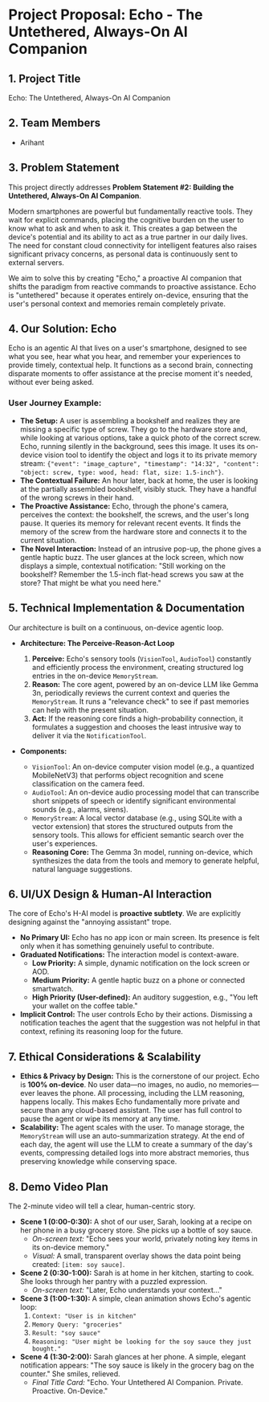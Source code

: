 # Project Proposal: Echo - The Untethered, Always-On AI Companion

## 1. Project Title
Echo: The Untethered, Always-On AI Companion

## 2. Team Members
*   Arihant

## 3. Problem Statement
This project directly addresses **Problem Statement #2: Building the Untethered, Always-On AI Companion**.

Modern smartphones are powerful but fundamentally reactive tools. They wait for explicit commands, placing the cognitive burden on the user to know what to ask and when to ask it. This creates a gap between the device's potential and its ability to act as a true partner in our daily lives. The need for constant cloud connectivity for intelligent features also raises significant privacy concerns, as personal data is continuously sent to external servers.

We aim to solve this by creating "Echo," a proactive AI companion that shifts the paradigm from reactive commands to proactive assistance. Echo is "untethered" because it operates entirely on-device, ensuring that the user's personal context and memories remain completely private.

## 4. Our Solution: Echo
Echo is an agentic AI that lives on a user's smartphone, designed to see what you see, hear what you hear, and remember your experiences to provide timely, contextual help. It functions as a second brain, connecting disparate moments to offer assistance at the precise moment it's needed, without ever being asked.

### User Journey Example:
*   **The Setup:** A user is assembling a bookshelf and realizes they are missing a specific type of screw. They go to the hardware store and, while looking at various options, take a quick photo of the correct screw. Echo, running silently in the background, sees this image. It uses its on-device vision tool to identify the object and logs it to its private memory stream: `{"event": "image_capture", "timestamp": "14:32", "content": "object: screw, type: wood, head: flat, size: 1.5-inch"}`.
*   **The Contextual Failure:** An hour later, back at home, the user is looking at the partially assembled bookshelf, visibly stuck. They have a handful of the wrong screws in their hand.
*   **The Proactive Assistance:** Echo, through the phone's camera, perceives the context: the bookshelf, the screws, and the user's long pause. It queries its memory for relevant recent events. It finds the memory of the screw from the hardware store and connects it to the current situation.
*   **The Novel Interaction:** Instead of an intrusive pop-up, the phone gives a gentle haptic buzz. The user glances at the lock screen, which now displays a simple, contextual notification: "Still working on the bookshelf? Remember the 1.5-inch flat-head screws you saw at the store? That might be what you need here."

## 5. Technical Implementation & Documentation
Our architecture is built on a continuous, on-device agentic loop.

*   **Architecture: The Perceive-Reason-Act Loop**
    1.  **Perceive:** Echo's sensory tools (`VisionTool`, `AudioTool`) constantly and efficiently process the environment, creating structured log entries in the on-device `MemoryStream`.
    2.  **Reason:** The core agent, powered by an on-device LLM like Gemma 3n, periodically reviews the current context and queries the `MemoryStream`. It runs a "relevance check" to see if past memories can help with the present situation.
    3.  **Act:** If the reasoning core finds a high-probability connection, it formulates a suggestion and chooses the least intrusive way to deliver it via the `NotificationTool`.

*   **Components:**
    *   `VisionTool`: An on-device computer vision model (e.g., a quantized MobileNetV3) that performs object recognition and scene classification on the camera feed.
    *   `AudioTool`: An on-device audio processing model that can transcribe short snippets of speech or identify significant environmental sounds (e.g., alarms, sirens).
    *   `MemoryStream`: A local vector database (e.g., using SQLite with a vector extension) that stores the structured outputs from the sensory tools. This allows for efficient semantic search over the user's experiences.
    *   **Reasoning Core:** The Gemma 3n model, running on-device, which synthesizes the data from the tools and memory to generate helpful, natural language suggestions.

## 6. UI/UX Design & Human-AI Interaction
The core of Echo's H-AI model is **proactive subtlety**. We are explicitly designing against the "annoying assistant" trope.
*   **No Primary UI:** Echo has no app icon or main screen. Its presence is felt only when it has something genuinely useful to contribute.
*   **Graduated Notifications:** The interaction model is context-aware.
    *   **Low Priority:** A simple, dynamic notification on the lock screen or AOD.
    *   **Medium Priority:** A gentle haptic buzz on a phone or connected smartwatch.
    *   **High Priority (User-defined):** An auditory suggestion, e.g., "You left your wallet on the coffee table."
*   **Implicit Control:** The user controls Echo by their actions. Dismissing a notification teaches the agent that the suggestion was not helpful in that context, refining its reasoning loop for the future.

## 7. Ethical Considerations & Scalability
*   **Ethics & Privacy by Design:** This is the cornerstone of our project. Echo is **100% on-device**. No user data—no images, no audio, no memories—ever leaves the phone. All processing, including the LLM reasoning, happens locally. This makes Echo fundamentally more private and secure than any cloud-based assistant. The user has full control to pause the agent or wipe its memory at any time.
*   **Scalability:** The agent scales with the user. To manage storage, the `MemoryStream` will use an auto-summarization strategy. At the end of each day, the agent will use the LLM to create a summary of the day's events, compressing detailed logs into more abstract memories, thus preserving knowledge while conserving space.

## 8. Demo Video Plan
The 2-minute video will tell a clear, human-centric story.

*   **Scene 1 (0:00-0:30):** A shot of our user, Sarah, looking at a recipe on her phone in a busy grocery store. She picks up a bottle of soy sauce.
    *   *On-screen text:* "Echo sees your world, privately noting key items in its on-device memory."
    *   *Visual:* A small, transparent overlay shows the data point being created: `[item: soy sauce]`.
*   **Scene 2 (0:30-1:00):** Sarah is at home in her kitchen, starting to cook. She looks through her pantry with a puzzled expression.
    *   *On-screen text:* "Later, Echo understands your context..."
*   **Scene 3 (1:00-1:30):** A simple, clean animation shows Echo's agentic loop:
    1.  `Context: "User is in kitchen"`
    2.  `Memory Query: "groceries"`
    3.  `Result: "soy sauce"`
    4.  `Reasoning: "User might be looking for the soy sauce they just bought."`
*   **Scene 4 (1:30-2:00):** Sarah glances at her phone. A simple, elegant notification appears: "The soy sauce is likely in the grocery bag on the counter." She smiles, relieved.
    *   *Final Title Card:* "Echo. Your Untethered AI Companion. Private. Proactive. On-Device."
